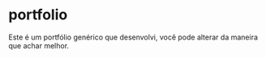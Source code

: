 # portfolio
Este é um portfólio genérico que desenvolvi, você pode alterar da maneira que achar melhor.
